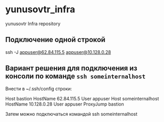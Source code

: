 # yunusovtr_infra
yunusovtr Infra repository

## Подключение одной строкой
ssh -J appuser@62.84.115.5 appuser@10.128.0.28

## Вариант решения для подключения из консоли по команде `ssh someinternalhost`
Внести в ~/.ssh/config строки:

Host bastion
  HostName 62.84.115.5
  User appuser
Host someinternalhost
  HostName 10.128.0.28
  User appuser
  ProxyJump bastion

Затем можно подключаться командой
ssh someinternalhost
